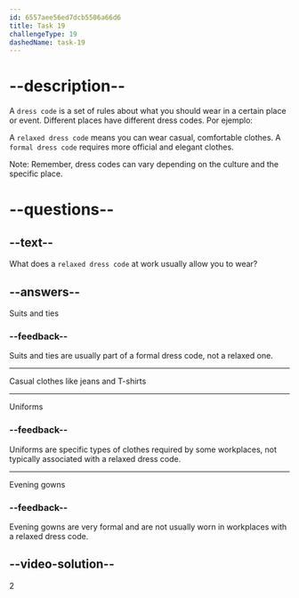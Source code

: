 ```yaml
---
id: 6557aee56ed7dcb5506a66d6
title: Task 19
challengeType: 19
dashedName: task-19
---
```


# --description--

A `dress code` is a set of rules about what you should wear in a certain place or event. Different places have different dress codes. Por ejemplo:

A `relaxed dress code` means you can wear casual, comfortable clothes. A `formal dress code` requires more official and elegant clothes.

Note: Remember, dress codes can vary depending on the culture and the specific place.

# --questions--

## --text--

What does a `relaxed dress code` at work usually allow you to wear?

## --answers--

Suits and ties

### --feedback--

Suits and ties are usually part of a formal dress code, not a relaxed one.

---

Casual clothes like jeans and T-shirts

---

Uniforms

### --feedback--

Uniforms are specific types of clothes required by some workplaces, not typically associated with a relaxed dress code.

---

Evening gowns

### --feedback--

Evening gowns are very formal and are not usually worn in workplaces with a relaxed dress code.

## --video-solution--

2
